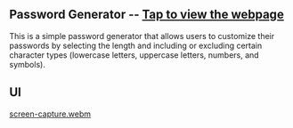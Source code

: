  ## Password Generator -- [Tap to view the webpage](https://password-generate-react.vercel.app/)

This is a simple password generator that allows users to customize their passwords by selecting the length and including or excluding certain character types (lowercase letters, uppercase letters, numbers, and symbols).

## UI
[screen-capture.webm](https://github.com/trishaDas13/passwordGenerate-react/assets/126088849/8f7314cc-7814-4d0f-a43f-a7eab0bc08bb)
